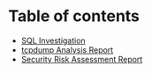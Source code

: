 # Table of contents

- [SQL Investigation](SQL-Investigation.md)
- [tcpdump Analysis Report](tcpdump-Analysis-Report.md)
- [Security Risk Assessment Report](Security-Risk-Assessment-Report.md)
